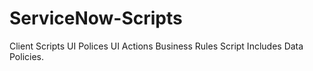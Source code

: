 <h1>ServiceNow-Scripts</h1>

Client Scripts
UI Polices
UI Actions
Business Rules
Script Includes
Data Policies.
